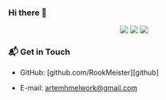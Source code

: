 ### Hi there 👋

<p align="center">
  <img src ="https://github-readme-stats.vercel.app/api?username=rookmeister&show_icons=true&count_private=true&theme=darcula&hide_border=true&hide=issues,contribs&bg_color=00000000">
  <img src ="https://github-readme-stats.vercel.app/api/top-langs/?username=rookmeister&layout=compact&hide_border=true&theme=darcula&bg_color=00000000&langs_count=6&hide=jupyter%20notebook,tex,css,php">
  <img src ="https://github-readme-streak-stats.herokuapp.com?user=rookmeister&theme=darcula&hide_border=true&background=FFFFFF00">
  <br>
</p>

<!--
**RookMeister/rookmeister** is a ✨ _special_ ✨ repository because its `README.md` (this file) appears on your GitHub profile.

Here are some ideas to get you started:

- 🔭 I’m currently working on ...
- 🌱 I’m currently learning ...
- 👯 I’m looking to collaborate on ...
- 🤔 I’m looking for help with ...
- 💬 Ask me about ...
- 📫 How to reach me: ...
- 😄 Pronouns: ...
- ⚡ Fun fact: ...
-->
### 📬 Get in Touch

- GitHub: [github.com/RookMeister][github]
<!-- - LinkedIn: coming soon -->
<!-- - Site: [rookmeister.github.io][site] -->
- E-mail: artemhmelwork@gmail.com
